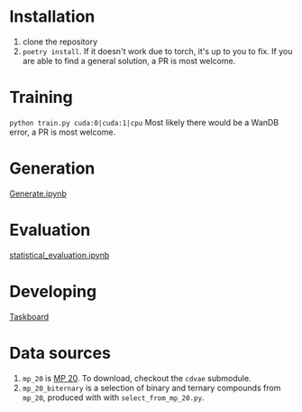 # Installation
1. clone the repository
2. `poetry install`. If it doesn't work due to torch, it's up to you to fix. If you are able to find a general solution, a PR is most welcome.
# Training
`python train.py cuda:0|cuda:1|cpu`
Most likely there would be a WanDB error, a PR is most welcome.
# Generation
[Generate.ipynb](Generate.ipynb)
# Evaluation
[statistical_evaluation.ipynb](statistical_evaluation.ipynb)
# Developing
[Taskboard](https://www.notion.so/kna/36e263a83cc441a38483c084a5457a59?v=ecbd33a6130246bf940876abbf1d984c)
# Data sources
1. `mp_20` is [MP 20](https://github.com/txie-93/cdvae/tree/main/data/mp_20). To download, checkout the `cdvae` submodule.
2. `mp_20_biternary` is a selection of binary and ternary compounds from `mp_20`, produced with with `select_from_mp_20.py`.